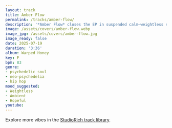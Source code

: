 ```yaml
---
layout: track
title: Amber Flow
permalink: /tracks/amber-flow/
description: '*Amber Flow* closes the EP in suspended calm—weightless synths, ambient chords, and a soft harmonic dissolve. Like honey hardened into resin, it captures the last warmth and holds it still.'
image: /assets/covers/amber-flow.webp
image_jpg: /assets/covers/amber-flow.jpg
image_ready: false
date: 2025-07-19
duration: '3:36'
album: Warped Honey
key: F
bpm: 83
genre:
- psychedelic soul
- neo-psychedelia
- hip hop
mood_suggested:
- Weightless
- Ambient
- Hopeful
youtube:
---
```


Explore more vibes in the [StudioRich track library](/tracks/).

